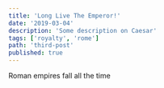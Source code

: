 ```yaml
---
title: 'Long Live The Emperor!'
date: '2019-03-04'
description: 'Some description on Caesar'
tags: ['royalty', 'rome']
path: 'third-post'
published: true
---
```


Roman empires fall all the time